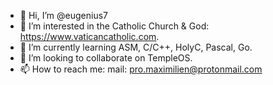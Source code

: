 - 👋 Hi, I’m @eugenius7
- 👀 I’m interested in the Catholic Church & God: https://www.vaticancatholic.com.
- 🌱 I’m currently learning ASM, C/C++, HolyC, Pascal, Go.
- 💞️ I’m looking to collaborate on TempleOS.
- 📫 How to reach me: mail: pro.maximilien@protonmail.com

<!---
eugenius7/eugenius7 is a ✨ special ✨ repository because its `README.md` (this file) appears on your GitHub profile.
You can click the Preview link to take a look at your changes.
--->
